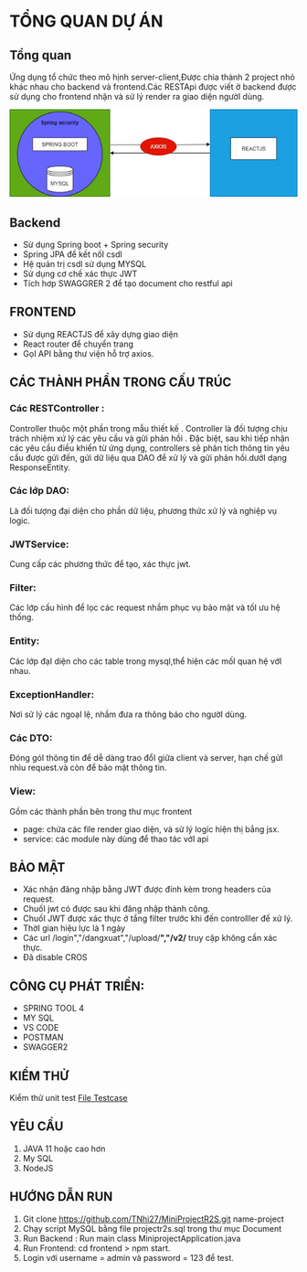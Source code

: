 # TỔNG QUAN DỰ ÁN
## Tổng quan
Ứng dụng tổ chức theo mô hịnh server-client,Được chia thành 2 project nhỏ khác nhau cho backend và frontend.Các RESTApi được viết ở backend được sử dụng cho frontend nhận và sử lý render ra giao diện ngườI dùng.

![alt](https://raw.githubusercontent.com/TNhi27/MiniProjectR2S/main/Document/ktud.jpg)

## Backend
* Sừ dụng Spring boot + Spring security
* Spring JPA để kết nốI csdl
* Hệ quản trị csdl sử dụng MYSQL
* Sử dụng cơ chế xác thực JWT
* Tích hơp SWAGGRER 2 để tạo document cho restful api
## FRONTEND
* Sử dụng REACTJS để xây dựng giao diện
* React router để chuyển trang
* GọI API bằng thư viện hỗ trợ axios.
## CÁC THÀNH PHẦN TRONG CẤU TRÚC
### Các RESTController :
Controller thuộc một phần trong mẫu thiết kế . Controller là đối tượng chịu trách nhiệm xứ lý các yêu cầu và gửi phản hồi . Đặc biệt, sau khi tiếp nhận các yêu cầu điều khiển từ ứng dụng, controllers sẽ phân tích thông tin yêu cầu được gửi đến, gửi dữ liệu qua DAO  để xử lý và gửi phản hồi.dướI dạng ResponseEntity.

### Các lớp DAO: 
  Là đối tượng đại diện cho phần dữ liệu, phương thức xử lý và nghiệp vụ logic.
### JWTService:
Cung cấp các phương thức để tạo, xác thực jwt.
### Filter:
Các lớp cấu hình để lọc các request nhầm phục vụ bảo mật và tốI ưu hệ thống.
### Entity:
Các lớp đạI diện cho các table trong mysql,thể hiện các mốI quan hệ vớI nhau.
### ExceptionHandler:
Nơi sử lý các ngoạI lệ, nhầm đưa ra thông báo cho ngườI dùng.
### Các DTO:
Đóng góI thông tin để dễ dàng trao đổI giữa client và server, hạn chế gửI nhìu request.và còn để bảo mật thông tin.
### View:
Gồm các thành phần bên trong thư mục frontent 
* page: chứa các file render giao diện, và sử lý logic hiện thị bẳng jsx.
* service: các module này dùng để thao tác vớI api
## BẢO MẬT
* Xác nhận đăng nhập bằng JWT được đính kèm trong headers  của request.
* ChuốI jwt có được sau khi đăng nhập thành công.
* ChuốI JWT được xác thực ở tầng filter trước khi đến controlller để xử lý.
* ThờI gian hiệu lực là 1 ngày
* Các url /login","/dangxuat","/upload/**","/v2/** truy cập không cần xác thực.
* Đã disable CROS 
## CÔNG CỤ PHÁT TRIỂN:
	
* SPRING TOOL 4
* MY SQL 
* VS CODE
* POSTMAN
* SWAGGER2 
## KIỂM THỬ 
Kiểm thử unit test
[File Testcase](https://github.com/TNhi27/MiniProjectR2S/blob/main/Document/TestCase.xlsx)

## YÊU CẦU
1. JAVA 11 hoặc cao hơn
2. My SQL
3. NodeJS 

## HƯỚNG DẪN RUN
1. Git clone https://github.com/TNhi27/MiniProjectR2S.git name-project
2. Chạy script MySQL bằng file projectr2s.sql trong thư mục Document
3. Run Backend : Run main class MiniprojectApplication.java
4. Run Frontend: cd frontend > npm start.
5. Login với username = admin và password = 123 để test.
